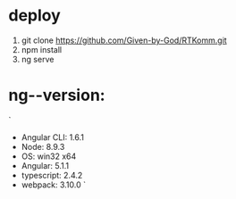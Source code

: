 # deploy

 1) git clone https://github.com/Given-by-God/RTKomm.git
 2) npm install
 3) ng serve



# ng--version:
`
  - Angular CLI: 1.6.1
  - Node: 8.9.3
  - OS: win32 x64
  - Angular: 5.1.1
  - typescript: 2.4.2
  - webpack: 3.10.0
`
